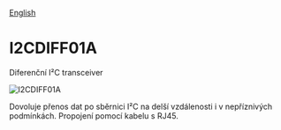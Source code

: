 
[English](./README.md)
<!--- module --->
# I2CDIFF01A
<!--- Emodule --->

<!--- subtitle --->Diferenční I²C transceiver<!--- Esubtitle --->

![I2CDIFF01A]()

<!--- description --->Dovoluje přenos dat po sběrnici I²C na delší vzdálenosti i v nepříznivých podmínkách. Propojení pomocí kabelu s RJ45. <!--- Edescription --->
            